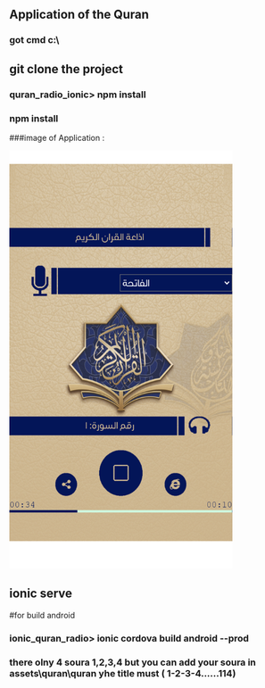 ## Application of the  Quran

### got cmd  c:\

## git clone   the project

### quran_radio_ionic> npm install

### npm install

###image of Application :


<img src='screenshot.png' width='400px' height='750px'>

## ionic serve



#for build  android

### ionic_quran_radio>  ionic cordova build android --prod



### there olny 4 soura  1,2,3,4   but you can add  your soura in  assets\quran\quran  yhe title must ( 1-2-3-4......114) 

